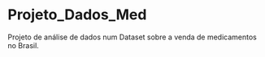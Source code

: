 # Projeto_Dados_Med
Projeto de análise de dados num Dataset sobre a venda de medicamentos no Brasil. 
